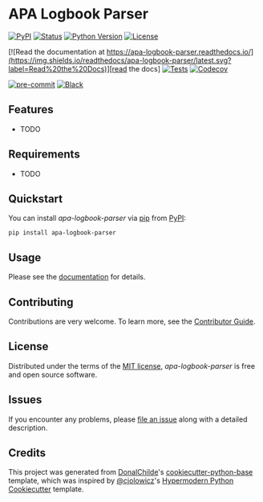 # APA Logbook Parser

<!-- badges-begin -->
[![PyPI](https://img.shields.io/pypi/v/logbook-parser.svg)][pypi status]
[![Status](https://img.shields.io/pypi/status/logbook-parser.svg)][pypi status]
[![Python Version](https://img.shields.io/pypi/pyversions/logbook-parser)][pypi status]
[![License](https://img.shields.io/pypi/l/logbook-parser)][license]

[![Read the documentation at https://apa-logbook-parser.readthedocs.io/](https://img.shields.io/readthedocs/apa-logbook-parser/latest.svg?label=Read%20the%20Docs)][read the docs]
[![Tests](https://github.com/DonalChilde/logbook-parser/workflows/Tests/badge.svg)][tests]
[![Codecov](https://codecov.io/gh/DonalChilde/logbook-parser/branch/main/graph/badge.svg)][codecov]

[![pre-commit](https://img.shields.io/badge/pre--commit-enabled-brightgreen?logo=pre-commit&logoColor=white)][pre-commit]
[![Black](https://img.shields.io/badge/code%20style-black-000000.svg)][black]

[pypi status]: https://pypi.org/project/apa-logbook-parser/
[read the docs]: https://apa-logbook-parser.readthedocs.io/
[tests]: https://github.com/DonalChilde/logbook-parser/actions?workflow=Tests
[codecov]: https://app.codecov.io/gh/DonalChilde/logbook-parser
[pre-commit]: https://github.com/pre-commit/pre-commit
[black]: https://github.com/psf/black

<!-- badges-end -->

## Features

- TODO

## Requirements

- TODO

## Quickstart

You can install _apa-logbook-parser_ via [pip] from [PyPI]:

```console
pip install apa-logbook-parser
```

## Usage

Please see the [documentation] for details.

## Contributing

Contributions are very welcome.
To learn more, see the [Contributor Guide].

## License

Distributed under the terms of the [MIT license][license],
_apa-logbook-parser_ is free and open source software.

## Issues

If you encounter any problems,
please [file an issue] along with a detailed description.

## Credits

This project was generated from [DonalChilde]'s [cookiecutter-python-base] template, which was inspired by [@cjolowicz]'s [Hypermodern Python Cookiecutter] template.

[@cjolowicz]: https://github.com/cjolowicz
[DonalChilde]: https://github.com/DonalChilde
[pypi]: https://pypi.org/
[hypermodern python cookiecutter]: https://github.com/cjolowicz/cookiecutter-hypermodern-python
[cookiecutter-python-base]: https://github.com/DonalChilde/cookiecutter-python-base
[file an issue]: https://github.com/DonalChilde/logbook-parser/issues
[pip]: https://pip.pypa.io/

<!-- github-only -->

[license]: https://github.com/DonalChilde/logbook-parser/blob/main/LICENSE
[contributor guide]: https://github.com/DonalChilde/logbook-parser/blob/main/CONTRIBUTING
[documentation]: https://logbook-parser.readthedocs.io/en/latest/
